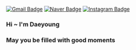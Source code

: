 [![Gmail Badge](https://img.shields.io/badge/Gmail-black?style=flat-square&logo=Gmail&link=mailto:eodud4976@gmail.com)](mailto:eodud4976@gmail.com)
[![Naver Badge](https://img.shields.io/badge/Naver-black?style=flat-square&logo=Naver&link=mailto:eodud4976@naver.com)](mailto:eodud4976@naver.com)
[![Instagram Badge](http://img.shields.io/badge/Instagram-black?style=flat-square&logo=instagram&link=https://www.instagram.com/kkkwon_dae/)](https://www.instagram.com/kkkwon_dae/)

### Hi ~ I'm Daeyoung
### May you be filled with good moments

